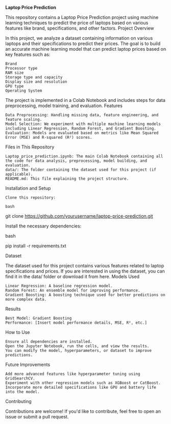**Laptop Price Prediction**

This repository contains a Laptop Price Prediction project using machine learning techniques to predict the price of laptops based on various features like brand, specifications, and other factors.
Project Overview

In this project, we analyze a dataset containing information on various laptops and their specifications to predict their prices. The goal is to build an accurate machine learning model that can predict laptop prices based on key features such as:

    Brand
    Processor type
    RAM size
    Storage type and capacity
    Display size and resolution
    GPU type
    Operating System

The project is implemented in a Colab Notebook and includes steps for data preprocessing, model training, and evaluation.
Features

    Data Preprocessing: Handling missing data, feature engineering, and feature scaling.
    Model Selection: We experiment with multiple machine learning models including Linear Regression, Random Forest, and Gradient Boosting.
    Evaluation: Models are evaluated based on metrics like Mean Squared Error (MSE) and R-squared (R²) scores.

Files in This Repository

    Laptop_price_prediction.ipynb: The main Colab Notebook containing all the code for data analysis, preprocessing, model building, and evaluation.
    data/: The folder containing the dataset used for this project (if applicable).
    README.md: This file explaining the project structure.

Installation and Setup

    Clone this repository:

    bash

git clone https://github.com/yourusername/laptop-price-prediction.git

Install the necessary dependencies:

bash

pip install -r requirements.txt


Dataset

The dataset used for this project contains various features related to laptop specifications and prices. If you are interested in using the dataset, you can find it in the data/ folder or download it from here.
Models Used

    Linear Regression: A baseline regression model.
    Random Forest: An ensemble model for improving performance.
    Gradient Boosting: A boosting technique used for better predictions on more complex data.

Results

    Best Model: Gradient Boosting
    Performance: [Insert model performance details, MSE, R², etc.]

How to Use

    Ensure all dependencies are installed.
    Open the Jupyter Notebook, run the cells, and view the results.
    You can modify the model, hyperparameters, or dataset to improve predictions.

Future Improvements

    Add more advanced features like hyperparameter tuning using GridSearchCV.
    Experiment with other regression models such as XGBoost or CatBoost.
    Incorporate more detailed specifications like GPU and battery life into the model.

Contributing

Contributions are welcome! If you'd like to contribute, feel free to open an issue or submit a pull request.

